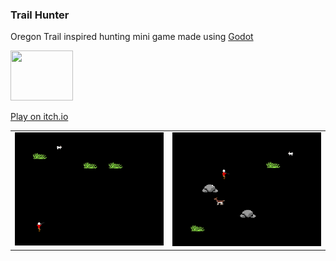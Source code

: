 ### Trail Hunter


Oregon Trail inspired hunting mini game made using [Godot](https://godotengine.org/)

<img src="https://img.itch.zone/aW1nLzEwODA0MzUwLnBuZw==/315x250%23c/io2RKC.png" width="100" height="80">

[Play on itch.io](https://itch.io/embed-upload/7021556?color=333333)

|||
|:--|--:|
| ![image alt <](/Images/Preview1.png?raw=true "Preview 1") |  ![image alt >](/Images/Preview2.png?raw=true "Preview 2") |
